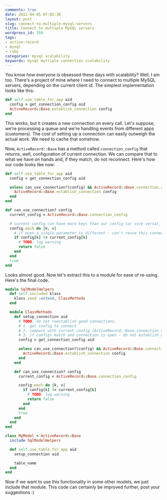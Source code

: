 ```yaml
---
comments: true
date: 2012-04-05 07:02:36
layout: post
slug: connect-to-multiple-mysql-servers
title: Connect to multiple MySQL servers
wordpress_id: 359
tags:
- active-record
- mysql
- ruby
categories: mysql scalability
keywords: mysql multiple connection scalability
---
```


You know how everyone is obsessed these days with scalability? Well, I am too. There's a project of mine where I need to connect to multiple MySQL servers, depending on the current client id. The simplest implementation looks like this:

``` ruby
def self.use_table_for_app aid
  config = get_connection_config aid
  ActiveRecord::Base.establish_connection config
end
```

This works, but it creates a new connection on every call. Let's suppose, we're processing a queue and we're handling events from different apps (customers). The cost of setting up a connection can easily outweigh the actual work. We need to cache that somehow.

Now, `ActiveRecord::Base` has a method called `connection_config` that returns, well, configuration of current connection. We can compare that to what we have on hands and, if they match, do not reconnect. Here's how our code looks like now:

``` ruby
def self.use_table_for_app aid
  config = get_connection_config aid

  unless can_use_connection?(config) && ActiveRecord::Base.connection.active?
    ActiveRecord::Base.establish_connection config
  end
end

def can_use_connection? config
  current_config = ActiveRecord::Base.connection_config

  # current config can have more keys than our config (or vice versa), so simple hash comparison doesn't work.
  config.each do |k, v|
    # if even a single parameter is different - can't reuse this connection.
    if config[k] != current_config[k]
      # TODO: log warning
      return false
    end
  end
  true
end
```

Looks almost good. Now let's extract this to a module for ease of re-using. Here's the final code.
    
``` ruby
module SqlModelHelpers
  def self.included klass
    klass.send :extend, ClassMethods
  end

  module ClassMethods
    def setup_connection aid
      # TODO: do not reestablish good connections.
      # 1. get config to connect
      # 2. compare with current config (ActiveRecord::Base.connection_config)
      # 3. if configs match and connection is open - do not establish_connection
      config = get_connection_config aid

      unless can_use_connection?(config) && ActiveRecord::Base.connection.active?
        ActiveRecord::Base.establish_connection config
      end
    end

    def can_use_connection? config
      current_config = ActiveRecord::Base.connection_config

      config.each do |k, v|
        if config[k] != current_config[k]
          # TODO: log warning
          return false
        end
      end
      true
    end
  end
end

class MyModel < ActiveRecord::Base
  include SqlModelHelpers

  def self.use_table_for_app aid
    setup_connection aid

    table_name
  end
end
```

Now if we want to use this functionality in some other models, we just include that module. This code can certainly be improved further, post your suggestions :)



